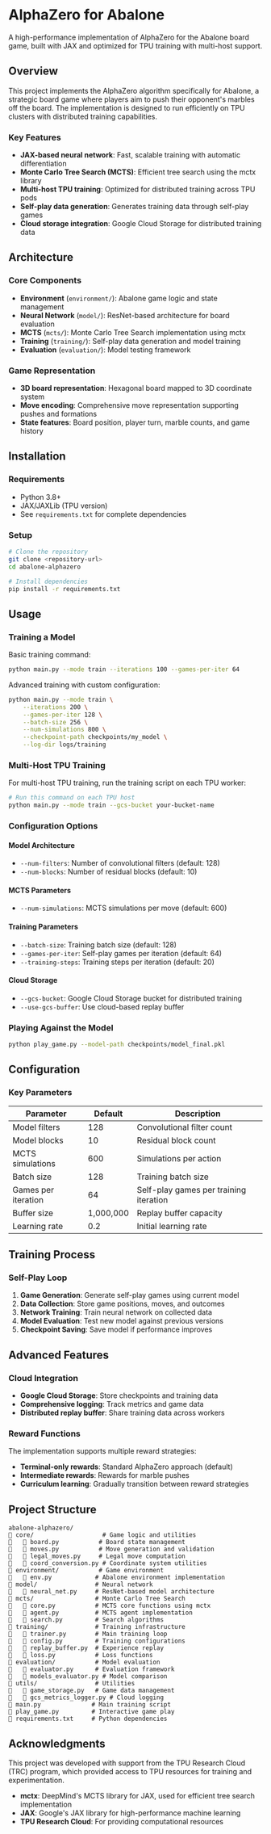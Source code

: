 # AlphaZero for Abalone

A high-performance implementation of AlphaZero for the Abalone board game, built with JAX and optimized for TPU training with multi-host support.

## Overview

This project implements the AlphaZero algorithm specifically for Abalone, a strategic board game where players aim to push their opponent's marbles off the board. The implementation is designed to run efficiently on TPU clusters with distributed training capabilities.

### Key Features

- **JAX-based neural network**: Fast, scalable training with automatic differentiation
- **Monte Carlo Tree Search (MCTS)**: Efficient tree search using the mctx library
- **Multi-host TPU training**: Optimized for distributed training across TPU pods
- **Self-play data generation**: Generates training data through self-play games
- **Cloud storage integration**: Google Cloud Storage for distributed training data

## Architecture

### Core Components

- **Environment** (`environment/`): Abalone game logic and state management
- **Neural Network** (`model/`): ResNet-based architecture for board evaluation
- **MCTS** (`mcts/`): Monte Carlo Tree Search implementation using mctx
- **Training** (`training/`): Self-play data generation and model training
- **Evaluation** (`evaluation/`): Model testing framework

### Game Representation

- **3D board representation**: Hexagonal board mapped to 3D coordinate system
- **Move encoding**: Comprehensive move representation supporting pushes and formations
- **State features**: Board position, player turn, marble counts, and game history

## Installation

### Requirements

- Python 3.8+
- JAX/JAXLib (TPU version)
- See `requirements.txt` for complete dependencies

### Setup

```bash
# Clone the repository
git clone <repository-url>
cd abalone-alphazero

# Install dependencies
pip install -r requirements.txt
```

## Usage

### Training a Model

Basic training command:

```bash
python main.py --mode train --iterations 100 --games-per-iter 64
```

Advanced training with custom configuration:

```bash
python main.py --mode train \
    --iterations 200 \
    --games-per-iter 128 \
    --batch-size 256 \
    --num-simulations 800 \
    --checkpoint-path checkpoints/my_model \
    --log-dir logs/training
```

### Multi-Host TPU Training

For multi-host TPU training, run the training script on each TPU worker:

```bash
# Run this command on each TPU host
python main.py --mode train --gcs-bucket your-bucket-name
```

### Configuration Options

#### Model Architecture
- `--num-filters`: Number of convolutional filters (default: 128)
- `--num-blocks`: Number of residual blocks (default: 10)

#### MCTS Parameters
- `--num-simulations`: MCTS simulations per move (default: 600)

#### Training Parameters
- `--batch-size`: Training batch size (default: 128)
- `--games-per-iter`: Self-play games per iteration (default: 64)
- `--training-steps`: Training steps per iteration (default: 20)

#### Cloud Storage
- `--gcs-bucket`: Google Cloud Storage bucket for distributed training
- `--use-gcs-buffer`: Use cloud-based replay buffer

### Playing Against the Model

```bash
python play_game.py --model-path checkpoints/model_final.pkl
```

## Configuration

### Key Parameters

| Parameter | Default | Description |
|-----------|---------|-------------|
| Model filters | 128 | Convolutional filter count |
| Model blocks | 10 | Residual block count |
| MCTS simulations | 600 | Simulations per action |
| Batch size | 128 | Training batch size |
| Games per iteration | 64 | Self-play games per training iteration |
| Buffer size | 1,000,000 | Replay buffer capacity |
| Learning rate | 0.2 | Initial learning rate |

## Training Process

### Self-Play Loop

1. **Game Generation**: Generate self-play games using current model
2. **Data Collection**: Store game positions, moves, and outcomes
3. **Network Training**: Train neural network on collected data
4. **Model Evaluation**: Test new model against previous versions
5. **Checkpoint Saving**: Save model if performance improves

## Advanced Features

### Cloud Integration

- **Google Cloud Storage**: Store checkpoints and training data
- **Comprehensive logging**: Track metrics and game data
- **Distributed replay buffer**: Share training data across workers

### Reward Functions

The implementation supports multiple reward strategies:

- **Terminal-only rewards**: Standard AlphaZero approach (default)
- **Intermediate rewards**: Rewards for marble pushes
- **Curriculum learning**: Gradually transition between reward strategies

## Project Structure

```
abalone-alphazero/
   core/                   # Game logic and utilities
      board.py           # Board state management
      moves.py           # Move generation and validation
      legal_moves.py     # Legal move computation
      coord_conversion.py # Coordinate system utilities
   environment/           # Game environment
      env.py            # Abalone environment implementation
   model/                # Neural network
      neural_net.py     # ResNet-based model architecture
   mcts/                 # Monte Carlo Tree Search
      core.py           # MCTS core functions using mctx
      agent.py          # MCTS agent implementation
      search.py         # Search algorithms
   training/             # Training infrastructure
      trainer.py        # Main training loop
      config.py         # Training configurations
      replay_buffer.py  # Experience replay
      loss.py           # Loss functions
   evaluation/           # Model evaluation
      evaluator.py      # Evaluation framework
      models_evaluator.py # Model comparison
   utils/                # Utilities
      game_storage.py   # Game data management
      gcs_metrics_logger.py # Cloud logging
   main.py              # Main training script
   play_game.py         # Interactive game play
   requirements.txt     # Python dependencies
```

## Acknowledgments

This project was developed with support from the TPU Research Cloud (TRC) program, which provided access to TPU resources for training and experimentation.

- **mctx**: DeepMind's MCTS library for JAX, used for efficient tree search implementation
- **JAX**: Google's JAX library for high-performance machine learning
- **TPU Research Cloud**: For providing computational resources